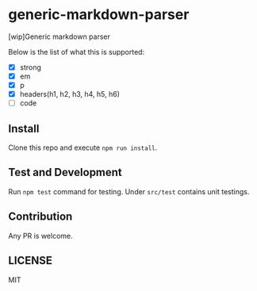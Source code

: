# generic-markdown-parser
[wip]Generic markdown parser

Below is the list of what this is supported:
- [x] strong
- [x] em
- [x] p
- [x] headers(h1, h2, h3, h4, h5, h6)
- [ ] code

## Install
Clone this repo and execute `npm run install`.

## Test and Development
Run `npm test` command for testing. Under `src/test` contains unit testings.

## Contribution
Any PR is welcome.

## LICENSE
MIT
